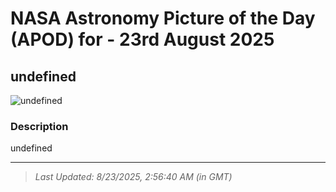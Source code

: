 
# NASA Astronomy Picture of the Day (APOD) for - 23rd August 2025
## undefined

![undefined](undefined)

### Description
undefined

---
> _Last Updated: 8/23/2025, 2:56:40 AM (in GMT)_
